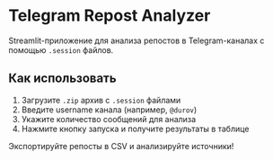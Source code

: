 # Telegram Repost Analyzer

Streamlit-приложение для анализа репостов в Telegram-каналах с помощью `.session` файлов.

## Как использовать

1. Загрузите `.zip` архив с `.session` файлами
2. Введите username канала (например, `@durov`)
3. Укажите количество сообщений для анализа
4. Нажмите кнопку запуска и получите результаты в таблице

Экспортируйте репосты в CSV и анализируйте источники!
